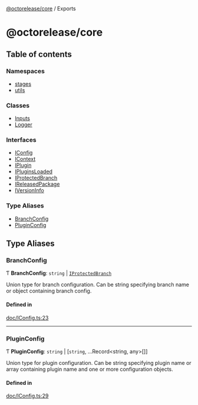 [@octorelease/core](README.md) / Exports

# @octorelease/core

## Table of contents

### Namespaces

- [stages](modules/stages.md)
- [utils](modules/utils.md)

### Classes

- [Inputs](classes/Inputs.md)
- [Logger](classes/Logger.md)

### Interfaces

- [IConfig](interfaces/IConfig.md)
- [IContext](interfaces/IContext.md)
- [IPlugin](interfaces/IPlugin.md)
- [IPluginsLoaded](interfaces/IPluginsLoaded.md)
- [IProtectedBranch](interfaces/IProtectedBranch.md)
- [IReleasedPackage](interfaces/IReleasedPackage.md)
- [IVersionInfo](interfaces/IVersionInfo.md)

### Type Aliases

- [BranchConfig](modules.md#branchconfig)
- [PluginConfig](modules.md#pluginconfig)

## Type Aliases

### BranchConfig

Ƭ **BranchConfig**: `string` \| [`IProtectedBranch`](interfaces/IProtectedBranch.md)

Union type for branch configuration. Can be string specifying branch name
or object containing branch config.

#### Defined in

[doc/IConfig.ts:23](https://github.com/zowe-actions/octorelease/blob/0333bce/packages/core/src/doc/IConfig.ts#L23)

___

### PluginConfig

Ƭ **PluginConfig**: `string` \| [`string`, ...Record<string, any\>[]]

Union type for plugin configuration. Can be string specifying plugin name
or array containing plugin name and one or more configuration objects.

#### Defined in

[doc/IConfig.ts:29](https://github.com/zowe-actions/octorelease/blob/0333bce/packages/core/src/doc/IConfig.ts#L29)
